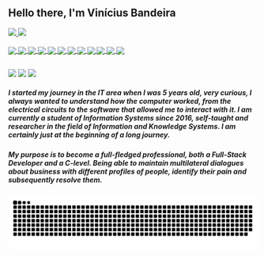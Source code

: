 ## Hello there, I'm Vinícius Bandeira

<div>
  <a href="https://github.com/vbbandeira">
  <img height="180em" src="https://github-readme-stats.vercel.app/api?username=vbbandeira&show_icons=true&theme=onedark&include_all_commits=true&count_private=true"/>
  <img height="180em" src="https://github-readme-stats.vercel.app/api/top-langs/?username=vbbandeira&layout=compact&langs_count=16&count_private=true&theme=onedark"/>
</div>

<div style="display: inline_block"><br>
  <img align="center" alt"Vini-Js" height="35" widht="45" src="https://cdn.jsdelivr.net/gh/devicons/devicon/icons/javascript/javascript-original.svg">
  <img align="center" alt"Vini-Html" height="35" widht="45" src="https://cdn.jsdelivr.net/gh/devicons/devicon/icons/html5/html5-original.svg">
  <img align="center" alt"Vini-Css" height="35" widht="45" src="https://cdn.jsdelivr.net/gh/devicons/devicon/icons/css3/css3-original.svg">
  <img align="center" alt"Vini-Aws" height="35" widht="45" src="https://cdn.jsdelivr.net/gh/devicons/devicon/icons/amazonwebservices/amazonwebservices-original.svg">
  <img align="center" alt"Vini-Docker" height="35" widht="45" src="https://cdn.jsdelivr.net/gh/devicons/devicon/icons/docker/docker-original-wordmark.svg">
  <img align="center" alt"Vini-Node" height="35" widht="45" src="https://cdn.jsdelivr.net/gh/devicons/devicon/icons/nodejs/nodejs-original.svg">
  <img align="center" alt"Vini-MySql" height="35" widht="45" src="https://cdn.jsdelivr.net/gh/devicons/devicon/icons/mysql/mysql-original-wordmark.svg">
  <img align="center" alt"Vini-Java" height="35" widht="45" src="https://cdn.jsdelivr.net/gh/devicons/devicon/icons/java/java-original.svg">
  <img align="center" alt"Vini-Java" height="35" widht="45" src="https://cdn.jsdelivr.net/gh/devicons/devicon/icons/postgresql/postgresql-original-wordmark.svg">
  <img align="center" alt"Vini-Dart" height="35" widht="45" src="https://cdn.jsdelivr.net/gh/devicons/devicon/icons/dart/dart-original.svg">
  <img align="center" alt"Vini-Flutter" height="35" widht="45" src="https://cdn.jsdelivr.net/gh/devicons/devicon/icons/flutter/flutter-original.svg">
  <img align="center" alt"Vini-C" height="35" widht="45" src="https://cdn.jsdelivr.net/gh/devicons/devicon/icons/c/c-original.svg">

</div>

  ##
  
<div>
  <a href="mailto:developer.bandeira@gmail.com" target="_blank"> <img src="https://img.shields.io/badge/Gmail-D14836?style=for-the-badge&logo=gmail&logoColor=white" target="_blank"></a>
  <a href="https://stackoverflow.com/cv/vbbandeira" target="_blank"> <img src="https://img.shields.io/badge/Stack_Overflow-FE7A16?style=for-the-badge&logo=stack-overflow&logoColor=white" target="_blank"></a>
  <a href="https://www.linkedin.com/in/vbritobandeira/" target="_blank"> <img src="https://img.shields.io/badge/LinkedIn-0077B5?style=for-the-badge&logo=linkedin&logoColor=white" target="_blank"></a>  
  
 <div>
   <h5>
     I started my journey in the IT area when I was 5 years old, very curious, I always wanted to understand how the computer worked, from the electrical circuits to the software that allowed me to interact with it. I am currently a student of Information Systems since 2016, self-taught and researcher in the field of Information and Knowledge Systems. I am certainly just at the beginning of a long journey.
   </h5>

   <h5>
     My purpose is to become a full-fledged professional, both a Full-Stack Developer and a C-level. Being able to maintain multilateral dialogues about business with different profiles of people, identify their pain and subsequently resolve them.
     </h5>
  </div>
  
![snake gif](https://github.com/vbbandeira/vbbandeira/blob/output/github-contribution-grid-snake.svg)
  
</div> 
